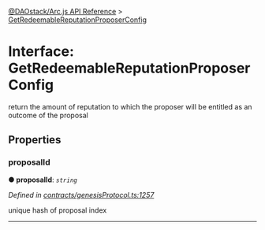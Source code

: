 [@DAOstack/Arc.js API Reference](../README.md) > [GetRedeemableReputationProposerConfig](../interfaces/getredeemablereputationproposerconfig.md)



# Interface: GetRedeemableReputationProposerConfig


return the amount of reputation to which the proposer will be entitled as an outcome of the proposal


## Properties
<a id="proposalid"></a>

###  proposalId

**●  proposalId**:  *`string`* 

*Defined in [contracts/genesisProtocol.ts:1257](https://github.com/daostack/arc.js/blob/0fff6d4/lib/contracts/genesisProtocol.ts#L1257)*



unique hash of proposal index




___


